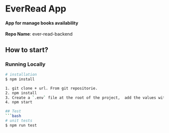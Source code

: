 # EverRead App

#### App for manage books availability

**Repo Name**: ever-read-backend

## How to start?

### Running Locally

```bash
# installation
$ npm install

1. git clone + url. From git repositorie. 
2. npm install
3. Create a `.env` file at the root of the project,  add the values with user and database.
4. npm start

## Test
```bash
# unit tests
$ npm run test
